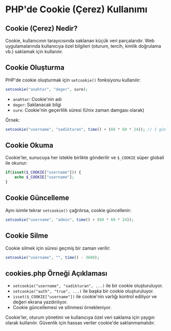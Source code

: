 # PHP'de Cookie (Çerez) Kullanımı

## Cookie (Çerez) Nedir?
Cookie, kullanıcının tarayıcısında saklanan küçük veri parçalarıdır. Web uygulamalarında kullanıcıya özel bilgileri (oturum, tercih, kimlik doğrulama vb.) saklamak için kullanılır.

## Cookie Oluşturma
PHP'de cookie oluşturmak için `setcookie()` fonksiyonu kullanılır:

```php
setcookie("anahtar", "deger", sure);
```
- `anahtar`: Cookie'nin adı
- `deger`: Saklanacak bilgi
- `sure`: Cookie'nin geçerlilik süresi (Unix zaman damgası olarak)

Örnek:
```php
setcookie("username", "sadikturan", time() + (60 * 60 * 24)); // 1 gün geçerli
```

## Cookie Okuma
Cookie'ler, sunucuya her istekle birlikte gönderilir ve `$_COOKIE` süper globali ile okunur:
```php
if(isset($_COOKIE["username"])) {
    echo $_COOKIE["username"];
}
```

## Cookie Güncelleme
Aynı isimle tekrar `setcookie()` çağrılırsa, cookie güncellenir:
```php
setcookie("username", "admin", time() + (60 * 60 * 24));
```

## Cookie Silme
Cookie silmek için süresi geçmiş bir zaman verilir:
```php
setcookie("username", "", time() - 3600);
```

## cookies.php Örneği Açıklaması
- `setcookie("username", "sadikturan", ...)` ile bir cookie oluşturuluyor.
- `setcookie("auth", "true", ...)` ile başka bir cookie oluşturuluyor.
- `isset($_COOKIE["username"])` ile cookie'nin varlığı kontrol ediliyor ve değeri ekrana yazdırılıyor.
- Cookie güncellemesi ve silinmesi örnekleniyor.

Cookie'ler, oturum yönetimi ve kullanıcıya özel veri saklama için yaygın olarak kullanılır. Güvenlik için hassas veriler cookie'de saklanmamalıdır.
